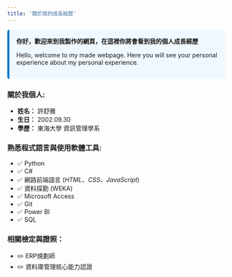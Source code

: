 ```yaml
---
title: '關於我的成長經歷'
---
```


<div style="border-left: 5px solid #007acc; padding: 1rem; background-color: #f0f8ff; border-radius: 5px;">
    <strong>你好，歡迎來到我製作的網頁，在這裡你將會看到我的個人成長經歷</strong>
    <p>Hello, welcome to my made webpage. Here you will see your personal experience about my personal experience.</p>
</div>

### **關於我個人:**
- **姓名：** 許舒雅  
- **生日：** 2002.09.30  
- **學歷：** 東海大學 資訊管理學系  

### **熟悉程式語言與使用軟體工具:**
- ✅ Python
- ✅ C#
- ✅ 網路前端語言 (*HTML、CSS、JavaScript*)
- ✅ 資料探勘 (WEKA)
- ✅ Microsoft Access
- ✅ Git
- ✅ Power BI
- ✅ SQL

### **相關檢定與證照：**
- ✏️ ERP規劃師
- ✏️ 資料庫管理核心能力認證

